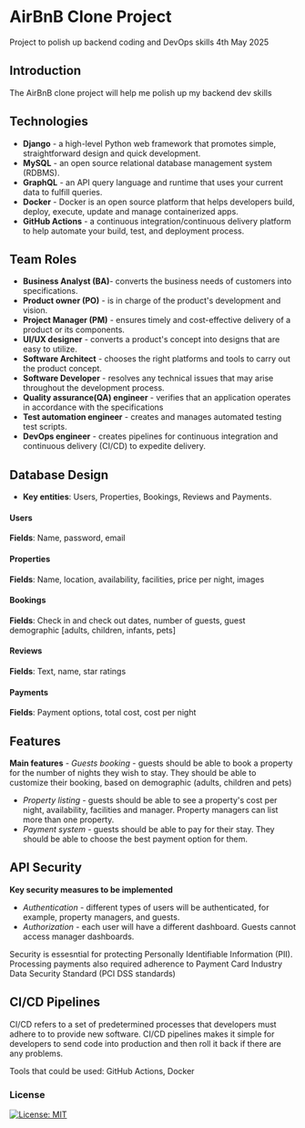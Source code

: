 # AirBnB Clone Project

Project to polish up backend coding and DevOps skills 
4th May 2025

## Introduction

The AirBnB clone project will help me polish up my backend dev skills

## Technologies

- **Django** - a high-level Python web framework that promotes simple, straightforward design and quick development. 
- **MySQL** - an open source relational database management system (RDBMS).
- **GraphQL** - an API query language and runtime that uses your current data to fulfill queries.
- **Docker** - Docker is an open source platform that helps developers build, deploy, execute, update and manage containerized apps.
- **GitHub Actions** - a continuous integration/continuous delivery platform to help automate your build, test, and deployment process.

## Team Roles

- **Business Analyst (BA)**- converts the business needs of customers into specifications.  
- **Product owner (PO)** - is in charge of the product's development and vision.
- **Project Manager (PM)** - ensures timely and cost-effective delivery of a product or its components.
- **UI/UX designer** - converts a product's concept into designs that are easy to utilize.
- **Software Architect** - chooses the right platforms and tools to carry out the product concept.
- **Software Developer** - resolves any technical issues that may arise throughout the development process.
- **Quality assurance(QA) engineer** - verifies that an application operates in accordance with the specifications
- **Test automation engineer** - creates and manages automated testing test scripts.
- **DevOps engineer** - creates pipelines for continuous integration and continuous delivery (CI/CD) to expedite delivery.
    
## Database Design

- **Key entities**: Users, Properties, Bookings, Reviews and Payments.

#### Users
**Fields**: Name, password, email

#### Properties
**Fields**: Name, location, availability, facilities, price per night, images

#### Bookings
**Fields**: Check in and check out dates, number of guests, guest demographic [adults, children, infants, pets]

#### Reviews
**Fields**: Text, name, star ratings

#### Payments
**Fields**: Payment options, total cost, cost per night

## Features
**Main features**
_- Guests booking_ - guests should be able to book a property for the number of nights they wish to stay. They should be able to customize their booking, based on demographic (adults, children and pets)
- _Property listing_ - guests should be able to see a property's cost per night, availability, facilities and manager. Property managers can list more than one property.
- _Payment system_ - guests should be able to pay for their stay. They should be able to choose the best payment option for them.

## API Security

**Key security measures to be implemented**
- _Authentication_ - different types of users will be authenticated, for example, property managers, and guests.
- _Authorization_ - each user will have a different dashboard. Guests cannot access manager dashboards.

Security is essesntial for protecting Personally Identifiable Information (PII). Processing payments also required adherence to Payment Card Industry Data Security Standard (PCI DSS standards)

## CI/CD Pipelines

CI/CD refers to a set of predetermined processes that developers must adhere to to provide new software. CI/CD pipelines makes it simple for developers to send code into production and then roll it back if there are any problems.

Tools that could be used: GitHub Actions, Docker

### License

[![License: MIT](https://img.shields.io/badge/License-MIT-yellow.svg)](https://opensource.org/licenses/MIT)
